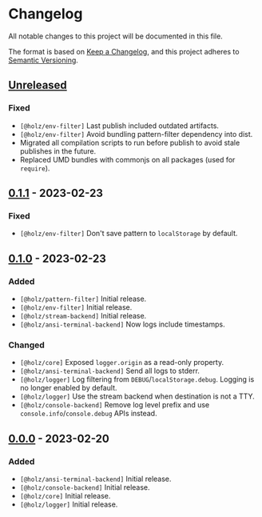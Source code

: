 # Changelog

All notable changes to this project will be documented in this file.

The format is based on [Keep a Changelog](https://keepachangelog.com/en/1.0.0/), and this project adheres to [Semantic Versioning](https://semver.org/spec/v2.0.0.html).

## [Unreleased]

### Fixed

- `[@holz/env-filter]` Last publish included outdated artifacts.
- `[@holz/env-filter]` Avoid bundling pattern-filter dependency into dist.
- Migrated all compilation scripts to run before publish to avoid stale publishes in the future.
- Replaced UMD bundles with commonjs on all packages (used for `require`).

## [0.1.1] - 2023-02-23

### Fixed

- `[@holz/env-filter]` Don't save pattern to `localStorage` by default.

## [0.1.0] - 2023-02-23

### Added

- `[@holz/pattern-filter]` Initial release.
- `[@holz/env-filter]` Initial release.
- `[@holz/stream-backend]` Initial release.
- `[@holz/ansi-terminal-backend]` Now logs include timestamps.

### Changed

- `[@holz/core]` Exposed `logger.origin` as a read-only property.
- `[@holz/ansi-terminal-backend]` Send all logs to stderr.
- `[@holz/logger]` Log filtering from `DEBUG`/`localStorage.debug`. Logging is no longer enabled by default.
- `[@holz/logger]` Use the stream backend when destination is not a TTY.
- `[@holz/console-backend]` Remove log level prefix and use `console.info`/`console.debug` APIs instead.

## [0.0.0] - 2023-02-20

### Added

- `[@holz/ansi-terminal-backend]` Initial release.
- `[@holz/console-backend]` Initial release.
- `[@holz/core]` Initial release.
- `[@holz/logger]` Initial release.

[unreleased]: https://github.com/PsychoLlama/holz/compare/v0.1.1...HEAD
[0.1.1]: https://github.com/PsychoLlama/holz/compare/v0.1.0...v0.1.1
[0.1.0]: https://github.com/PsychoLlama/holz/compare/v0.0.0...v0.1.0
[0.0.0]: https://github.com/PsychoLlama/holz/releases/tag/v0.0.0
